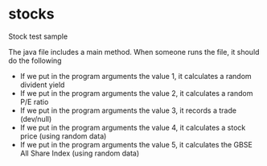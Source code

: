 # stocks
Stock test sample


The java file includes a main method. When someone runs the file, it should do the following

* If we put in the program arguments the value 1, it calculates a random divident yield
* If we put in the program arguments the value 2, it calculates a random P/E ratio
* If we put in the program arguments the value 3, it records a trade (dev/null)
* If we put in the program arguments the value 4, it calculates a stock price (using random data)
* If we put in the program arguments the value 5, it calculates the GBSE All Share Index (using random data)

